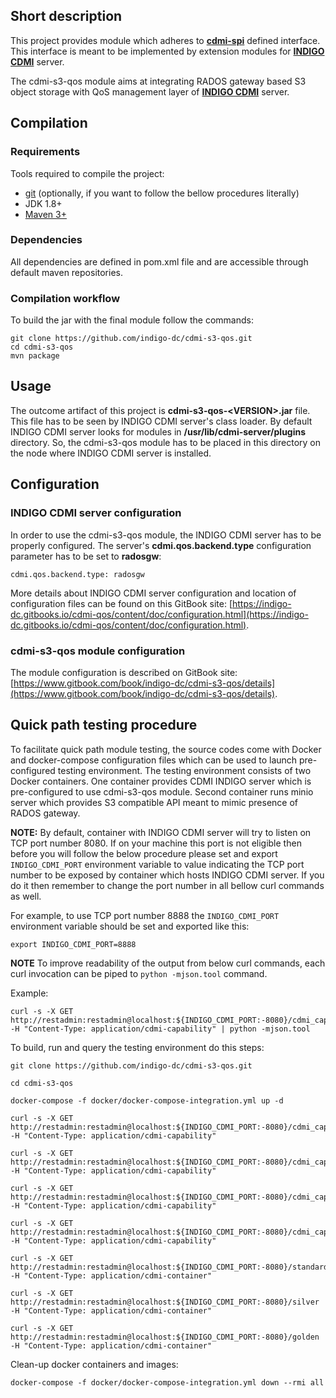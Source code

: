 ## Short description

This project provides module which adheres to [**cdmi-spi**](https://github.com/indigo-dc/cdmi-spi) defined interface. This interface is meant to be implemented by extension modules for [**INDIGO CDMI**](https://github.com/indigo-dc/cdmi) server.

The cdmi-s3-qos module aims at integrating RADOS gateway based S3 object storage with QoS management layer of [**INDIGO CDMI**](https://github.com/indigo-dc/cdmi) server.

## Compilation

### Requirements

Tools required to compile the project:

* [git](https://git-scm.com/) (optionally, if you want to follow the bellow procedures literally)
* JDK 1.8+
* [Maven 3+](https://maven.apache.org/)

### Dependencies

All dependencies are defined in pom.xml file and are accessible through default maven repositories.

### Compilation workflow

To build the jar with the final module follow the commands: 

```
git clone https://github.com/indigo-dc/cdmi-s3-qos.git
cd cdmi-s3-qos
mvn package
```

## Usage

The outcome artifact of this project is **cdmi-s3-qos-\<VERSION\>.jar** file. This file has to be seen by INDIGO CDMI server's class loader. By default INDIGO CDMI server looks for modules in **/usr/lib/cdmi-server/plugins** directory. So, the cdmi-s3-qos module has to be placed in this directory on the node where INDIGO CDMI server is installed.

## Configuration

### INDIGO CDMI server configuration

In order to use the cdmi-s3-qos module, the INDIGO CDMI server has to be properly configured. The server's **cdmi.qos.backend.type** configuration parameter has to be set to **radosgw**:

```
cdmi.qos.backend.type: radosgw
```

More details about INDIGO CDMI server configuration and location of configuration files can be found on this GitBook site: [https://indigo-dc.gitbooks.io/cdmi-qos/content/doc/configuration.html](https://indigo-dc.gitbooks.io/cdmi-qos/content/doc/configuration.html).

### cdmi-s3-qos module configuration

The module configuration is described on GitBook site: [https://www.gitbook.com/book/indigo-dc/cdmi-s3-qos/details](https://www.gitbook.com/book/indigo-dc/cdmi-s3-qos/details).

## Quick path testing procedure

To facilitate quick path module testing, the source codes come with Docker and docker-compose configuration files which can be used to launch pre-configured testing environment. The testing environment consists of two Docker containers. One container provides  CDMI INDIGO server which is pre-configured to use cdmi-s3-qos module. Second container runs minio server which provides S3 compatible API meant to mimic presence of RADOS gateway.    

**NOTE:** By default, container with INDIGO CDMI server will try to listen on TCP port number 8080. If on your machine this port is not eligible then before you will follow the below procedure please set and export `INDIGO_CDMI_PORT` environment variable to value indicating the TCP port number to be exposed by container which hosts INDIGO CDMI server. If you do it then remember to change the port number in all bellow curl commands as well.

For example, to use TCP port number 8888 the `INDIGO_CDMI_PORT` environment variable should be set and exported like this:

```
export INDIGO_CDMI_PORT=8888
```


**NOTE** To improve readability of the output from below curl commands, each curl invocation can be piped to `python -mjson.tool` command.

Example:

```
curl -s -X GET http://restadmin:restadmin@localhost:${INDIGO_CDMI_PORT:-8080}/cdmi_capabilities/container -H "Content-Type: application/cdmi-capability" | python -mjson.tool
```

To build, run and query the testing environment do this steps:


```
git clone https://github.com/indigo-dc/cdmi-s3-qos.git

cd cdmi-s3-qos

docker-compose -f docker/docker-compose-integration.yml up -d

curl -s -X GET http://restadmin:restadmin@localhost:${INDIGO_CDMI_PORT:-8080}/cdmi_capabilities/container -H "Content-Type: application/cdmi-capability"

curl -s -X GET http://restadmin:restadmin@localhost:${INDIGO_CDMI_PORT:-8080}/cdmi_capabilities/container/ContainerProfile1  -H "Content-Type: application/cdmi-capability"

curl -s -X GET http://restadmin:restadmin@localhost:${INDIGO_CDMI_PORT:-8080}/cdmi_capabilities/container/ContainerProfile2 -H "Content-Type: application/cdmi-capability"

curl -s -X GET http://restadmin:restadmin@localhost:${INDIGO_CDMI_PORT:-8080}/cdmi_capabilities/container/ContainerProfile3 -H "Content-Type: application/cdmi-capability"

curl -s -X GET http://restadmin:restadmin@localhost:${INDIGO_CDMI_PORT:-8080}/standard -H "Content-Type: application/cdmi-container"

curl -s -X GET http://restadmin:restadmin@localhost:${INDIGO_CDMI_PORT:-8080}/silver -H "Content-Type: application/cdmi-container"

curl -s -X GET http://restadmin:restadmin@localhost:${INDIGO_CDMI_PORT:-8080}/golden -H "Content-Type: application/cdmi-container"

```

Clean-up docker containers and images:

```
docker-compose -f docker/docker-compose-integration.yml down --rmi all
```
